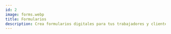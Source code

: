 ```yaml
---
id: 2
image: forms.webp
title: Formularios
description: Crea formularios digitales para tus trabajadores y clientes, y centraliza la información que estos recopilen. Olvídate de los formularos de papel.
---
```

